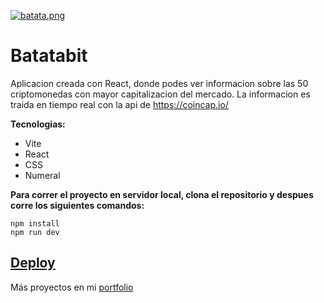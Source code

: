 [![batata.png](https://i.postimg.cc/2yPTQxzF/batata.png)](https://postimg.cc/K3DnFB3R)
# Batatabit

Aplicacion creada con React, donde podes ver informacion sobre las 50 criptomonedas con mayor capitalizacion del mercado. La informacion es traida en tiempo real
con la api de https://coincap.io/

**Tecnologias:**
* Vite
* React
* CSS
* Numeral

**Para correr el proyecto en servidor local, clona el repositorio y despues corre los siguientes comandos:**
```
npm install
npm run dev
```

[Deploy](https://batatabitcrypto.web.app/)
---
Más proyectos en mi [portfolio](https://juliansafadi-app.web.app/)
